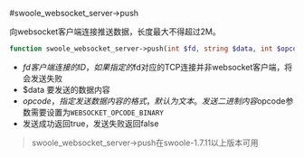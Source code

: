 #swoole_websocket_server->push

向websocket客户端连接推送数据，长度最大不得超过2M。

```php
function swoole_websocket_server->push(int $fd, string $data, int $opcode = 1, bool $finish = true);
```

* $fd 客户端连接的ID，如果指定的$fd对应的TCP连接并非websocket客户端，将会发送失败
* $data 要发送的数据内容
* $opcode，指定发送数据内容的格式，默认为文本。发送二进制内容$opcode参数需要设置为`WEBSOCKET_OPCODE_BINARY`
* 发送成功返回true，发送失败返回false

> swoole_websocket_server->push在swoole-1.7.11以上版本可用
